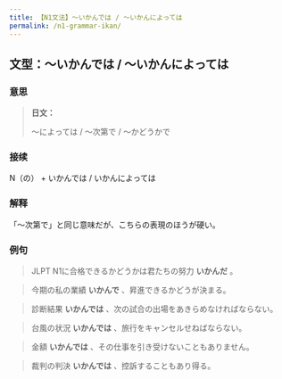 ```yaml
---
title: 【N1文法】〜いかんでは / 〜いかんによっては
permalink: /n1-grammar-ikan/
---
```


## 文型：〜いかんでは / 〜いかんによっては

### 意思

> **日文：**
> 
> 〜によっては / 〜次第で / 〜かどうかで


### 接续

N（の） + いかんでは / いかんによっては

### 解释

「〜次第で」と同じ意味だが、こちらの表現のほうが硬い。

### 例句

> JLPT N1に合格できるかどうかは君たちの努力 **いかんだ** 。

> 今期の私の業績 **いかんで** 、昇進できるかどうが決まる。

> 診断結果 **いかんでは** 、次の試合の出場をあきらめなければならない。

> 台風の状況 **いかんでは** 、旅行をキャンセルせねばならない。

> 金額 **いかんでは** 、その仕事を引き受けないこともありません。

> 裁判の判決 **いかんでは** 、控訴することもあり得る。

